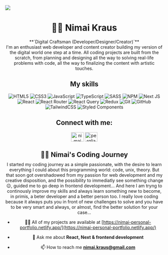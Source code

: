 <img src="https://previews.123rf.com/images/andreysuslov/andreysuslov2205/andreysuslov220500001/185416609-coding-code-of-program-on-desktop-pc-computer-of-programmer-on-desk-abstract-icons-diagrams.jpg" />

<div align=center>
   
<h1>🏄‍♂️ Nimai Kraus </h1>
**`Digital Craftsman (Developer/Designer/Creator)`**
<br />
I'm an enthusiast web developer and content creator building my version of the digital world one step at a time. All coding projects are built from the scratch, from planning and designing all the way to solving real-life problems with code, all the way to finalizing the content with artistic touches.

<h2>My skills</h2>
   
![HTML5](https://img.shields.io/badge/html5-%23E34F26.svg?style=for-the-badge&logo=html5&logoColor=white)
![CSS3](https://img.shields.io/badge/css3-%231572B6.svg?style=for-the-badge&logo=css3&logoColor=white)
![JavaScript](https://img.shields.io/badge/javascript-%23323330.svg?style=for-the-badge&logo=javascript&logoColor=%23F7DF1E)
![TypeScript](https://img.shields.io/badge/typescript-%23007ACC.svg?style=for-the-badge&logo=typescript&logoColor=white)
![SASS](https://img.shields.io/badge/SASS-hotpink.svg?style=for-the-badge&logo=SASS&logoColor=white)
![NPM](https://img.shields.io/badge/NPM-%23CB3837.svg?style=for-the-badge&logo=npm&logoColor=white)
![Next JS](https://img.shields.io/badge/Next-black?style=for-the-badge&logo=next.js&logoColor=white)
![React](https://img.shields.io/badge/react-%2320232a.svg?style=for-the-badge&logo=react&logoColor=%2361DAFB)
![React Router](https://img.shields.io/badge/React_Router-CA4245?style=for-the-badge&logo=react-router&logoColor=white)
![React Query](https://img.shields.io/badge/-React%20Query-FF4154?style=for-the-badge&logo=react%20query&logoColor=white)
![Redux](https://img.shields.io/badge/redux-%23593d88.svg?style=for-the-badge&logo=redux&logoColor=white)
![Git](https://img.shields.io/badge/git-%23F05033.svg?style=for-the-badge&logo=git&logoColor=white)
![GitHub](https://img.shields.io/badge/github-%23121011.svg?style=for-the-badge&logo=github&logoColor=white)
![TailwindCSS](https://img.shields.io/badge/tailwindcss-%2338B2AC.svg?style=for-the-badge&logo=tailwind-css&logoColor=white)
![Styled Components](https://img.shields.io/badge/styled--components-DB7093?style=for-the-badge&logo=styled-components&logoColor=white)

<h2>Connect with me:</h2>
<p>
<a href="https://www.linkedin.com/in/nimai-kraus-sviluppo-web/" target="blank"><img align="center" src="https://raw.githubusercontent.com/rahuldkjain/github-profile-readme-generator/master/src/images/icons/Social/linked-in-alt.svg" alt="nimai kraus" height="30" width="40" /></a>
<a href="https://www.instagram.com/pergliamicimimo/" target="blank"><img align="center" src="https://raw.githubusercontent.com/rahuldkjain/github-profile-readme-generator/master/src/images/icons/Social/instagram.svg" alt="pergliamici_mimo" height="30" width="40" /></a>
</p>
   
<h2 style="margin-bottom: 10px">👨‍💻 Nimai's Coding Journey</h2>
I started my coding journey as a simple passionate, with the desire to learn everything I could about this programming world: code, unix, theory.
But that soon got overshadowed from my passion for web development and my creative disposition, and the possibility to immediatly see something change😉, guided me to go deep in frontend development...
And here I am tryng to continously improve my skills and always learn something new to become, in primis, a beter developer and a better person too.
I really love coding because it always puts you in front of new challenges to solve and you have to be very smart and always, or almost, find the better solution for your case...


- 👨‍💻 All of my projects are available at [https://nimai-personal-portfolio.netlify.app/](https://nimai-personal-portfolio.netlify.app/)

- 💬 Ask me about **React, Next & frontend development**

- 📫 How to reach me **nimai.kraus@gmail.com**
